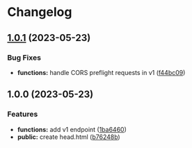 # Changelog

## [1.0.1](https://github.com/CORSmirror/corsmirror-cf/compare/v1.0.0...v1.0.1) (2023-05-23)


### Bug Fixes

* **functions:** handle CORS preflight requests in v1 ([f44bc09](https://github.com/CORSmirror/corsmirror-cf/commit/f44bc090a1c9778f5757a0192185d489eb747d60))

## 1.0.0 (2023-05-23)


### Features

* **functions:** add v1 endpoint ([1ba6460](https://github.com/CORSmirror/corsmirror-cf/commit/1ba6460b1bde47a61e99b56cda8f9c926b8d38b0))
* **public:** create head.html ([b76248b](https://github.com/CORSmirror/corsmirror-cf/commit/b76248b536238ea447598572da2d7678b29a88a4))
